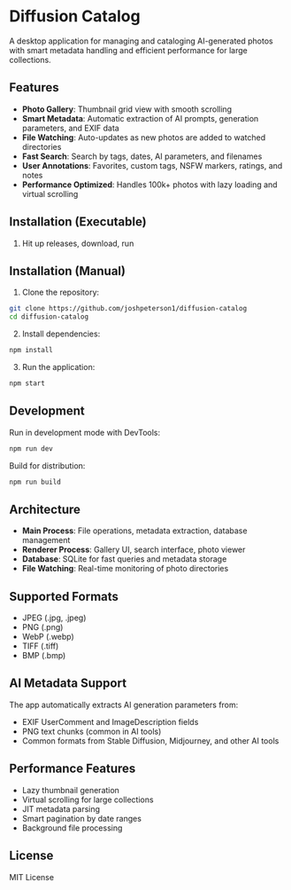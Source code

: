 # Diffusion Catalog

A desktop application for managing and cataloging AI-generated photos with smart metadata handling and efficient performance for large collections.

## Features

- **Photo Gallery**: Thumbnail grid view with smooth scrolling
- **Smart Metadata**: Automatic extraction of AI prompts, generation parameters, and EXIF data
- **File Watching**: Auto-updates as new photos are added to watched directories
- **Fast Search**: Search by tags, dates, AI parameters, and filenames
- **User Annotations**: Favorites, custom tags, NSFW markers, ratings, and notes
- **Performance Optimized**: Handles 100k+ photos with lazy loading and virtual scrolling

## Installation (Executable)
1. Hit up releases, download, run

## Installation (Manual)

1. Clone the repository:
```bash
git clone https://github.com/joshpeterson1/diffusion-catalog
cd diffusion-catalog
```

2. Install dependencies:
```bash
npm install
```

3. Run the application:
```bash
npm start
```

## Development

Run in development mode with DevTools:
```bash
npm run dev
```

Build for distribution:
```bash
npm run build
```

## Architecture

- **Main Process**: File operations, metadata extraction, database management
- **Renderer Process**: Gallery UI, search interface, photo viewer
- **Database**: SQLite for fast queries and metadata storage
- **File Watching**: Real-time monitoring of photo directories

## Supported Formats

- JPEG (.jpg, .jpeg)
- PNG (.png)
- WebP (.webp)
- TIFF (.tiff)
- BMP (.bmp)

## AI Metadata Support

The app automatically extracts AI generation parameters from:
- EXIF UserComment and ImageDescription fields
- PNG text chunks (common in AI tools)
- Common formats from Stable Diffusion, Midjourney, and other AI tools

## Performance Features

- Lazy thumbnail generation
- Virtual scrolling for large collections
- JIT metadata parsing
- Smart pagination by date ranges
- Background file processing

## License

MIT License
